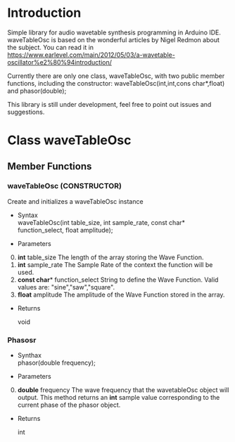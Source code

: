 # Introduction
Simple library for audio wavetable synthesis programming in Arduino IDE.
waveTableOsc is based on the wonderful articles by Nigel Redmon about the subject. You can read it in https://www.earlevel.com/main/2012/05/03/a-wavetable-oscillator%e2%80%94introduction/

Currently there are only one class, waveTableOsc, with two public member functions, including the constructor: waveTableOsc(int,int,cons char*,float) and phasor(double);

This library is still under development, feel free to point out issues and suggestions.

# Class waveTableOsc

## Member Functions

### waveTableOsc (CONSTRUCTOR)
Create and initializes a waveTableOsc instance

* Syntax <br>
waveTableOsc(int table_size, int sample_rate, const char* function_select, float amplitude);

* Parameters
0. **int** table_size                The length of the array storing the Wave Function.
1. **int** sample_rate               The Sample Rate of the context the function will be used.
2. **const char*** function_select   String to define the Wave Function. Valid values are: "sine","saw","square".
3. **float** amplitude               The amplitude of the Wave Function stored in the array.

* Returns

  void

### Phasosr
* Synthax <br>
phasor(double frequency);

* Parameters
0. **double** frequency     The wave frequency that the wavetableOsc object will output. This method returns an **int** sample value corresponding to the current phase of the phasor object.             


* Returns

  int

